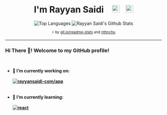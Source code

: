 <h1 align="center">I'm Rayyan Saidi &nbsp;&nbsp;&nbsp;<a href="https://rayyansaidi.com/"><img height="24" width="24" src="https://raw.githubusercontent.com/nthnchu/nthnchu/master/assets/link.svg"></a>&nbsp;&nbsp;&nbsp;<a href="https://github.com/Ryyn-Sd"><img height="24" width="24" src="https://raw.githubusercontent.com/nthnchu/nthnchu/master/assets/github-mark.svg"></a></h1>
<div align="center">
  <img alt="Top Languages" src="https://github-readme-stats.vercel.app/api/top-langs?username=Ryyn-Sd&theme=dracula">
  <img alt="Rayyan Saidi's Github Stats" src="https://github-readme-stats.vercel.app/api?username=Ryyn-Sd&count_private=true&line_height=27&show_icons=true&theme=dracula">
  <sub><p align="center">⚡️ by <a target="_blank" href="https://git.io/readme-stats">git.io/readme-stats</a> and <a href="https://github.com/nthnchu">nthnchu</a></p></sub>
</div>
<hr>
<div>
 <h3>Hi There 👋! Welcome to my GitHub profile!</h3>
 <br />
 <b>
  <ul>
   <li>
    🔭 I’m currently working on:
    <br />
    <br />
    <a href="https://github.com/rayyansaidi-com/app"><img alt="rayyansaidi-com/app" src="https://github-readme-stats.vercel.app/api/pin?username=rayyansaidi-com&repo=app&show_owner=true&cache_seconds=1800&dracula" /></a>
   </li>
   <br />
   <br />
   <li>
    🌱 I’m currently learning:
    <br />
    <br />
    <a href="https://github.com/facebook/react"><img alt="react" src="https://github-readme-stats.vercel.app/api/pin?username=facebook&repo=react&cache_seconds=1800&dracula" /></a>
   </li>
  </ul>
 </b>
</div>
